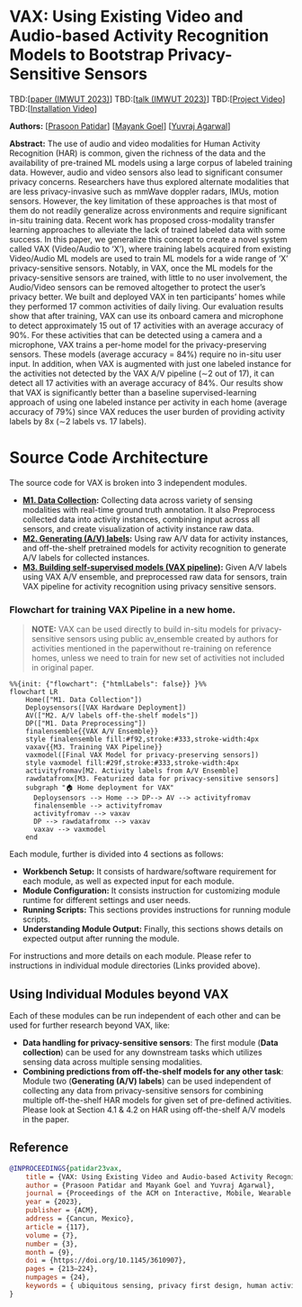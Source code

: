 # VAX: Using Existing Video and Audio-based Activity Recognition Models to Bootstrap Privacy-Sensitive Sensors

TBD:[[paper (IMWUT 2023)](https://doi.org/10.1145/3610907)]
TBD:[[talk (IMWUT 2023)](https://www.youtube.com/)]
TBD:[[Project Video](https://www.youtube.com/)]
TBD:[[Installation Video](https://www.youtube.com/)]

**Authors:**
[[Prasoon Patidar](http://prasoonpatidar.com/)]
[[Mayank Goel](http://www.mayankgoel.com//)]
[[Yuvraj Agarwal](https://www.synergylabs.org/yuvraj/)]

**Abstract:**
The use of audio and video modalities for Human Activity Recognition (HAR) is common, given the richness of the data and
the availability of pre-trained ML models using a large corpus of labeled training data. However, audio and video
sensors also lead to significant consumer privacy concerns. Researchers have thus explored alternate modalities that are
less privacy-invasive such as mmWave doppler radars, IMUs, motion sensors. However, the key limitation of these
approaches is that most of them do not readily generalize across environments and require significant in-situ training
data. Recent work has proposed cross-modality transfer learning approaches to alleviate the lack of trained labeled data
with some success. In this paper, we generalize this concept to create a novel system called VAX (Video/Audio to ‘X’),
where training labels acquired from existing Video/Audio ML models are used to train ML models for a wide range of ‘X’
privacy-sensitive sensors. Notably, in VAX, once the ML models for the privacy-sensitive sensors are trained, with
little to no user involvement, the Audio/Video sensors can be removed altogether to protect the user’s privacy better.
We built and deployed VAX in ten participants’ homes while they performed 17 common activities of daily living. Our
evaluation results show that after training, VAX can use its onboard camera and microphone to detect approximately 15
out of 17 activities with an average accuracy of 90%. For these activities that can be detected using a camera and a
microphone, VAX trains a per-home model for the privacy-preserving sensors. These models (average accuracy = 84%)
require no in-situ user input. In addition, when VAX is augmented with just one labeled instance for the activities not
detected by the VAX A/V pipeline (∼2 out of 17), it can detect all 17 activities with an average accuracy of 84%. Our
results show that VAX is significantly better than a baseline supervised-learning approach of using one labeled instance
per activity in each home (average accuracy of 79%) since VAX reduces the user burden of providing activity labels by
8x (∼2 labels vs. 17 labels).

# Source Code Architecture

The source code for VAX is broken into 3 independent modules.

- **[M1. Data Collection](data_collection/):** Collecting data across variety of sensing
  modalities with real-time ground truth
  annotation. It also Preprocess collected data into activity instances, combining input across all
  sensors, and create visualization of activity instance raw data.
- **[M2. Generating (A/V) labels](generate_av_labels/):** Using raw A/V data for activity instances, and
  off-the-shelf pretrained models for activity recognition to generate A/V labels for collected instances.
- **[M3. Building self-supervised models (VAX pipeline)](vax_training/):** Given A/V labels using VAX A/V ensemble, and
  preprocessed raw data for sensors, train VAX pipeline for activity recognition using privacy sensitive sensors.

### Flowchart for training VAX Pipeline in a new home.

> **NOTE:**  VAX can be used directly to build in-situ models for privacy-sensitive sensors
> using public av_ensemble created by authors for activities mentioned in the paperwithout re-training on reference
> homes, unless we need to train for new set of activities not included in original paper.


```mermaid
%%{init: {"flowchart": {"htmlLabels": false}} }%%
flowchart LR
    Home(["M1. Data Collection"])
    Deploysensors([VAX Hardware Deployment])
    AV(["M2. A/V labels off-the-shelf models"])
    DP(["M1. Data Preprocessing"])   
    finalensemble{{VAX A/V Ensemble}}
    style finalensemble fill:#f92,stroke:#333,stroke-width:4px
    vaxav{{M3. Training VAX Pipeline}}
    vaxmodel([Final VAX Model for privacy-preserving sensors])
    style vaxmodel fill:#29f,stroke:#333,stroke-width:4px
    activityfromav[M2. Activity labels from A/V Ensemble]
    rawdatafromx[M3. Featurized data for privacy-sensitive sensors]
    subgraph "🏠 Home deployment for VAX"  
      Deploysensors --> Home --> DP--> AV --> activityfromav
      finalensemble --> activityfromav
      activityfromav --> vaxav
      DP --> rawdatafromx --> vaxav
      vaxav --> vaxmodel
    end

```

[//]: # (### Flowchart for training AV Ensemble.)

[//]: # ()
[//]: # (```mermaid)

[//]: # (%%{init: {"flowchart": {"htmlLabels": false}} }%%)

[//]: # (flowchart LR)

[//]: # (    Home1&#40;["M1. Data Collection"]&#41;)

[//]: # (    Home1a&#40;["M1. Data Annotation"]&#41;)

[//]: # (    AV1&#40;["M3. A/V labels from off-the-shelf models"]&#41;)

[//]: # (    DP1&#40;["M2. Data Preprocessing"]&#41;)

[//]: # (    Home2&#40;["M1. Data Collection"]&#41;)

[//]: # (    Home2a&#40;["M1. Data Annotation"]&#41;)

[//]: # (    AV2&#40;["M3. A/V labels from off-the-shelf models"]&#41;)

[//]: # (    DP2&#40;["M2. Data Preprocessing"]&#41;)

[//]: # (    Homen&#40;["M1. Data Collection"]&#41;)

[//]: # (    Homena&#40;["M1. Data Annotation"]&#41;)

[//]: # (    AVn&#40;["M3. A/V labels from off-the-shelf models"]&#41;)

[//]: # (    DPn&#40;["M2. Data Preprocessing"]&#41;)

[//]: # (    avmodule{{M3. Public A/V Ensemble}})

[//]: # (    style avmodule fill:#f92,stroke:#333,stroke-width:4px)

[//]: # (    gt1&#40;Ground Truth Labels&#41;)

[//]: # (    style gt1 fill:#fff,stroke:#333,stroke-width:1px)

[//]: # (    gt2&#40;Ground Truth Labels&#41;)

[//]: # (    style gt2 fill:#fff,stroke:#333,stroke-width:1px)

[//]: # (    gtn&#40;Ground Truth Labels&#41;)

[//]: # (    style gtn fill:#fff,stroke:#333,stroke-width:1px)

[//]: # (    subgraph ""  )

[//]: # (      avmodule)

[//]: # (    end)

[//]: # (    subgraph "🏠 Reference Home 1"  )

[//]: # (      Home1 --> DP1 --> AV1 --> avmodule)

[//]: # (      DP1 --> avmodule)

[//]: # (      Home1a --> gt1 --> avmodule)

[//]: # (    end)

[//]: # (    subgraph "🏠 Reference Home 2"  )

[//]: # (      Home2 --> DP2 --> AV2 --> avmodule)

[//]: # (      DP2 --> avmodule)

[//]: # (      Home2a --> gt2 --> avmodule)

[//]: # (    end)

[//]: # (    subgraph "... 🏠 Reference Home n"  )

[//]: # (      Homen --> DPn --> AVn --> avmodule)

[//]: # (      DPn --> avmodule)

[//]: # (      Homena --> gtn --> avmodule)

[//]: # (    end)

[//]: # (```)

Each module, further is divided into 4 sections as follows:

- **Workbench Setup:** It consists of hardware/software requirement for each module, as well as expected input for each
  module.
- **Module Configuration:** It consists instruction for customizing module runtime for different settings and user
  needs.
- **Running Scripts:** This sections provides instructions for running module scripts.
- **Understanding Module Output:** Finally, this sections shows details on expected output after running the module.

For instructions and more details on each module. Please refer to instructions in individual module directories (Links
provided above).

## Using Individual Modules beyond VAX

Each of these modules can be run independent of each other and can be used for further research beyond VAX, like:

- **Data handling for privacy-sensitive sensors**: The first module (**Data collection**) can be used for any downstream tasks which utilizes sensing data across multiple
  sensing modalities.
- **Combining predictions from off-the-shelf models for any other task**: Module two (**Generating (A/V) labels**) can be used
  independent of collecting any data from
  privacy-sensitive sensors for combining multiple off-the-shelf HAR models for given set of pre-defined activities. Please look at Section 4.1 & 4.2 on HAR using off-the-shelf A/V models in the paper.

## Reference

```bibtex
@INPROCEEDINGS{patidar23vax,
    title = {VAX: Using Existing Video and Audio-based Activity Recognition Models to Bootstrap Privacy-Sensitive Sensors},
    author = {Prasoon Patidar and Mayank Goel and Yuvraj Agarwal},
    journal = {Proceedings of the ACM on Interactive, Mobile, Wearable and Ubiquitous Technologies}
    year = {2023},
    publisher = {ACM},
    address = {Cancun, Mexico},
    article = {117},
    volume = {7},
    number = {3},
    month = {9},
    doi = {https://doi.org/10.1145/3610907},
    pages = {213–224},
    numpages = {24},
    keywords = { ubiquitous sensing, privacy first design, human activity recognition},
}

